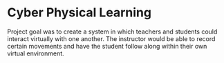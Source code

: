 # Cyber Physical Learning
Project goal was to create a system in which teachers and students could interact virtually with one another. The instructor would be able to record certain movements and have the student follow along within their own virtual environment.
